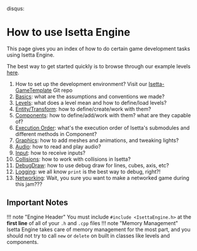 disqus:
# How to use Isetta Engine

This page gives you an index of how to do certain game development tasks using Isetta Engine.

The best way to get started quickly is to browse through our example levels [here](level.md#example-levels).

1. How to set up the development environment? Visit our [Isetta-GameTemplate](https://github.com/Isetta-Team/Isetta-GameTemplate) Git repo
1. [Basics](basics.md): what are the assumptions and conventions we made?
1. [Levels](level.md): what does a level mean and how to define/load levels?
1. [Entity/Transform](entity.md): how to define/create/work with them?
1. [Components](component.md): how to define/add/work with them? what are they capable of?
1. [Execution Order](https://docs.google.com/drawings/d/1KQ7gcmU1w_ZaQCNDXt47ads7iVrUt6tmsvHTVYFC7L4/edit?usp=sharing): what's the execution order of Isetta's submodules and different methods in Component?
1. [Graphics](graphics.md): how to add meshes and animations, and tweaking lights?
1. [Audio](audio.md): how to read and play audio?
1. [Input](input.md): how to receive inputs?
1. [Collisions](collisions.md): how to work with collisions in Isetta?
1. [DebugDraw](debug_draw.md): how to use debug draw for lines, cubes, axis, etc?
1. [Logging](debug_logging.md): we all know `print` is the best way to debug, right?!
1. [Networking](networking.md): Wait, you sure you want to make a networked game during this jam???


## Important Notes

!!! note "Engine Header"
	You must include `#include <IsettaEngine.h>` at the **first line** of all of your `.h` and `.cpp` files
!!! note "Memory Management"
    Isetta Engine takes care of memory management for the most part, and you should not try to call `new` or `delete` on built in classes like levels and components.